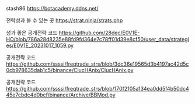 

stash86
https://botacademy.ddns.net/

전략성과 볼 수 있는 곳
https://strat.ninja/strats.php

성과 좋은 공개전략 코드
https://github.com/28dec/E0V1E-HO/blob/786a28d8235e88fd9fd364e7c78ff01d39e8cf50/user_data/strategies/E0V1E_20231017_1059.py


공개전략 코드
https://github.com/ssssi/freqtrade_strs/blob/3dc36e19565d3b4197ac42d5c0cb978635dab1c5/binance/ClucHAnix/ClucHAnix.py

공개전략 코드
https://github.com/ssssi/freqtrade_strs/blob/170f2105a134ea0dd5f4b50dc445e7cbdc4d0bcf/binance/Archive/BBMod.py


